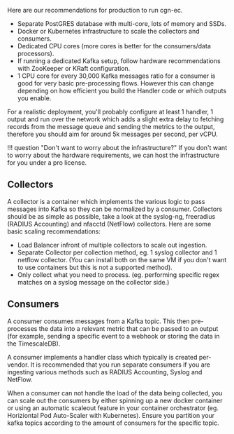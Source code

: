 Here are our recommendations for production to run cgn-ec.

- Separate PostGRES database with multi-core, lots of memory and SSDs.
- Docker or Kubernetes infrastructure to scale the collectors and consumers.
- Dedicated CPU cores (more cores is better for the consumers/data processors).
- If running a dedicated Kafka setup, follow hardware recommendations with ZooKeeper or KRaft configuration.
- 1 CPU core for every 30,000 Kafka messages ratio for a consumer is good for very basic pre-processing flows. However this can change depending on how efficient you build the Handler code or which outputs you enable.

For a realistic deployment, you'll probably configure at least 1 handler, 1 output and run over the network which adds a slight extra delay to fetching records from the message queue and sending the metrics to the output, therefore you should aim for around 5k messages per second, per vCPU.

!!! question "Don't want to worry about the infrastructure?"
    If you don't want to worry about the hardware requirements, we can host the infrastructure for you under a pro license.

## Collectors

A collector is a container which implements the various logic to pass messages into Kafka so they can be normalized by a consumer. Collectors should be as simple as possible, take a look at the syslog-ng, freeradius (RADIUS Accounting) and nfacctd (NetFlow) collectors. Here are some basic scaling recommendations:

- Load Balancer infront of multiple collectors to scale out ingestion.
- Separate Collector per collection method, eg. 1 syslog collector and 1 netflow collector. (You can install both on the same VM if you don't want to use containers but this is not a supported method).
- Only collect what you need to process. (eg. performing specific regex matches on a syslog message on the collector side.)

## Consumers

A consumer consumes messages from a Kafka topic. This then pre-processes the data into a relevant metric that can be passed to an output (for example, sending a specific event to a webhook or storing the data in the TimescaleDB).

A consumer implements a handler class which typically is created per-vendor. It is recommended that you run separate consumers if you are ingesting various methods such as RADIUS Accounting, Syslog and NetFlow.

When a consumer can not handle the load of the data being collected, you can scale out the consumers by either spinning up a new docker container or using an automatic scaleout feature in your container orchestrator (eg. Horiziontal Pod Auto-Scaler with Kubernetes). Ensure you partition your kafka topics according to the amount of consumers for the specific topic.